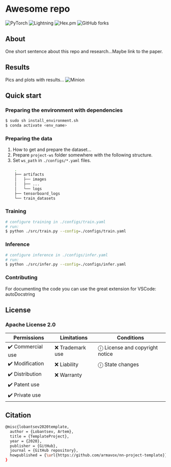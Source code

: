 # Awesome repo

![PyTorch](https://img.shields.io/badge/PyTorch-1.5.0-red)
![Lightning](https://img.shields.io/badge/PyTorch%20Lightning-0.7.3-blueviolet)
![Hex.pm](https://img.shields.io/hexpm/l/plug)
![GitHub forks](https://img.shields.io/github/forks/armavox/nn-project-template?label=Fork&style=social)



## About

One short sentence about this repo and research...Maybe link to the paper.

## Results

Pics and plots with results...
![Minion](https://octodex.github.com/images/minion.png)

## Quick start

### Preparing the environment with dependencies

```bash
$ sudo sh install_environment.sh
$ conda activate <env_name>
```

### Preparing the data

1. How to get and prepare the dataset...
2. Prepare `project-ws` folder somewhere with the following structure.
3. Set `ws_path` in `./configs/*.yaml` files.

```bash
    .
    ├── artifacts
    │   ├── images
    │   ├── ...
    │   └── logs
    ├── tensorboard_logs
    └── train_datasets
```

### Training

```bash
# configure training in ./configs/train.yaml
# run:
$ python ./src/train.py --config=./configs/train.yaml
```

### Inference

```bash
# configure inference in ./configs/infer.yaml
# run:
$ python ./src/infer.py --config=./configs/infer.yaml
```

### Contributing

For documenting the code you can use the great extension for VSCode: autoDocstring

## License

### Apache License 2.0

| Permissions      | Limitations       | Conditions                       |
|------------------|-------------------|----------------------------------|
| ✔️ Commercial use |  ❌  Trademark use |  ⓘ License and copyright notice |
| ✔️ Modification   |  ❌  Liability     |  ⓘ State changes                |
| ✔️ Distribution   |  ❌  Warranty      |                                  |
| ✔️ Patent use     |                   |                                  |
| ✔️ Private use    |                   |                                  |

## Citation

```bash
@misc{lobantsev2020template,
  author = {Lobantsev, Artem},
  title = {TemplateProject},
  year = {2020},
  publisher = {GitHub},
  journal = {GitHub repository},
  howpublished = {\url{https://github.com/armavox/nn-project-template}}
}
```

